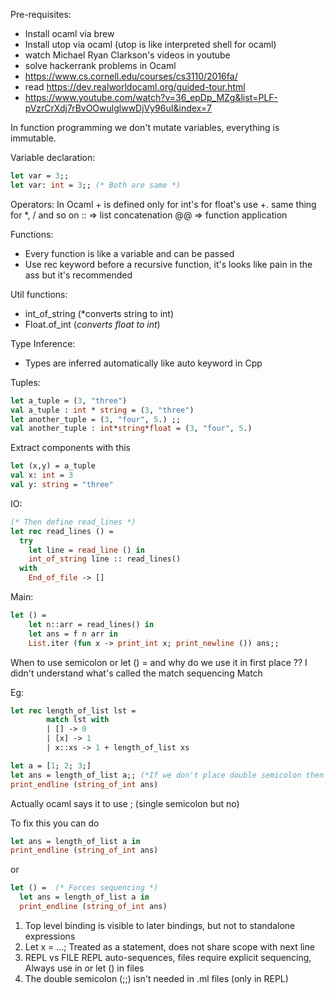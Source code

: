 
Pre-requisites:
- Install ocaml via brew
- Install utop via ocaml (utop is like interpreted shell for ocaml)
- watch Michael Ryan Clarkson's videos in youtube
- solve hackerrank problems in Ocaml
- https://www.cs.cornell.edu/courses/cs3110/2016fa/
- read https://dev.realworldocaml.org/guided-tour.html
- https://www.youtube.com/watch?v=36_epDp_MZg&list=PLF-pVzrCrXdj7rBvOOwulglwwDjVy96uI&index=7


In function programming we don't mutate variables, everything is immutable.

Variable declaration:
```ocaml
let var = 3;;
let var: int = 3;; (* Both are same *)
```

Operators:
In Ocaml + is defined only for int's for float's use +. same thing for *, / and so on
:: => list concatenation
@@ => function application

Functions:
- Every function is like a variable and can be passed
- Use rec keyword before a recursive function, it's looks like pain in the ass but it's recommended

Util functions:
- int_of_string (*converts string to int)
- Float.of_int (*converts float to int*)

Type Inference:
- Types are inferred automatically like auto keyword in Cpp

Tuples:

```ocaml
let a_tuple = (3, "three")
val a_tuple : int * string = (3, "three")
let another_tuple = (3, "four", 5.) ;;
val another_tuple : int*string*float = (3, "four", 5.)
```

Extract components with this
```ocaml
let (x,y) = a_tuple
val x: int = 3
val y: string = "three"
```

IO:

```ocaml
(* Then define read_lines *)
let rec read_lines () =
  try
    let line = read_line () in
    int_of_string line :: read_lines()
  with
    End_of_file -> []
```

Main:

```ocaml
let () =
    let n::arr = read_lines() in
    let ans = f n arr in
    List.iter (fun x -> print_int x; print_newline ()) ans;;
```

When to use semicolon or let () = and why do we use it in first place ??
I didn't understand what's called the match sequencing Match

Eg:

```ocaml
let rec length_of_list lst =
        match lst with
        | [] -> 0
        | [x] -> 1
        | x::xs -> 1 + length_of_list xs

let a = [1; 2; 3;]
let ans = length_of_list a;; (*If we don't place double semicolon then this program will fail saying ans is not Bound*)
print_endline (string_of_int ans)
```

Actually ocaml says it to use ; (single semicolon but no)

To fix this you can do

```ocaml
let ans = length_of_list a in
print_endline (string_of_int ans)
```

or

```ocaml
let () =  (* Forces sequencing *)
  let ans = length_of_list a in
  print_endline (string_of_int ans)
```

1. Top level binding is visible to later bindings, but not to standalone expressions
2. Let x = ...; Treated as a statement, does not share scope with next line
3. REPL vs FILE REPL auto-sequences, files require explicit sequencing, Always use in or let () in files
4. The double semicolon (;;) isn't needed in .ml files (only in REPL)
